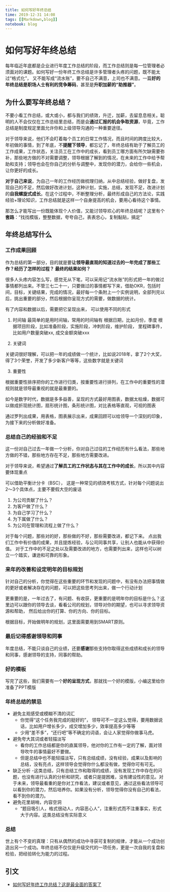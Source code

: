 ```yaml
---
title: 如何写好年终总结
time: 2019-12-31 14:08
tags: [[Markdown,blog]]
notebook: blog
---
```


# 如何写好年终总结

每年临近年底都是企业进行年度工作总结的阶段，而工作总结则是每一位管理者必须面对的课题。如何写好一份年终工作总结是许多管理者头疼的问题，既不能太过“格式化”， 又不能写成“流水账”，要不自己不满意，上司也不满意。一篇**好的年终总结是职场人士有利的竞争筹码**，甚至是**升职加薪的“助推器”**。

## 为什么要写年终总结？

不要小看工作总结，或大或小，都与我们的绩效，升迁，加薪，去留息息相关。聪明的人不会仅仅在工作总结里总结，而是会**通过汇报的机会争取资源**，毕竟，工作总结是制度规定里面允许你和上级领导沟通的一种重要途径。

对于领导来说，他们不会盯着每个员工的日常工作情况，而且时间的跨度比较大，年初做的事情，到了年底，不**提醒下领导**，都忘记了，年终总结有助于了解员工的工作成果，工作状态，关注员工在工作中的成长，看到员工哪方面有所欠缺需要弥补，那些地方做的不对需要调整，领导根据了解到的情况，在未来的工作中给予帮助和支持；领导也会在你自己的分析与调整中，发现你的潜力，会给你一些机会，让你更好的成长。

**对于自己来说**，为自己一年的工作经历做梳理归纳，从中总结经验，做好复盘，发现自己的不足，然后做好改进计划，这种计划，实施，总结，发现不足，改进计划的**自我螺旋式成长**。在这个过程中，不断整理分析，最终形成自己的方法论，实践经验+理论知识，工作总结就是这样一个自身提高的机会，要用心看待这个事情。

那怎么才能写出一份既能体现个人价值，又能讨领导欢心的年终总结呢？这里有个**套路**：“找找模版，整整数据，夸夸自己，表表忠心，复制黏贴，搞定”

## 年终总结写什么

### 工作成果回顾

作为总结的第一部分，目的就是要**让领导最直观的知道过去的一年完成了那些工作？经历了怎样的过程？ 最终的结果如何？**

很多人头疼内容怎么写，感觉无从下笔，可以采用记“流水账”的形式把一年的做过事情都列出来。不管三七二十一，只要做过的事情都写下来，借助OKR，包括时间，目标，关键结果，完成的情况，最好每一个条附上一个实例说明，全部列完以后，挑出重要的部分，然后根据你呈现方式的需要，做数据的统计。

有了内容和数据以后，需要把它呈现出来， 可以使用不同的形式

1. 时间轴
最简单的是用时间轴，常用的时间轴有
根据日期，比如月份，季度
根据项目阶段，比如准备阶段，实施阶段，冲刺阶段，维护阶段，
里程碑事件，比如用户数量突破xx, 成交金额突破xxx

2. 关键词

关键词很好理解，可以把一年的成绩做一个统计，比如说2018年，拿了2个大奖，得了3个荣誉，开发了多少新客户等等，这些数字就是关键词

3. 重要性

根据重要性排序把你的工作进行归类，按重要性进行排列，在工作中的重要性的潜规则就是领导最重视的就是最重要的。

如今是数字时代，数据是多多益善，呈现的方式最好用图表，数据太枯燥，数据可以做成折现统计图，扇形统计图，条形统计图，对比表格等直观，可视的图表

通过罗列出成果，用表格，图表展示出来，成果回顾可以给领导一个深刻的印象，为接下来的分析做好准备。

### 总结自己的经验和不足

这一份对自己过去一年做一个分析，你对自己过往的工作经历有什么看法，那些地方做的不错，那些地方存在不足，那些地方需要改进。

对于领导来说，希望通过**了解员工的工作状态与其在工作中的成长**，所以其中内容要体现重点

可以借助平衡计分卡（BSC）， 这是一种常见的绩效考核方式，针对每个问题说出2～3个具体点，主要不要假大空的废话
1. 为公司贡献了什么？
2. 为客户做了什么？
3. 为自己学习了什么？
4. 为下属做了什么？
5. 为公司在管理和流程上做了什么？

对于每个问题，那些对的好，那些做的不好，那些需要改进，都记下来。
点出我们工作中有价值的成果，并且提炼经验，与公司同事共享，让别人也能从中获得价值。
对于工作中的不足之处以及需要改进的地方，也需要列出来，这样也可以树立一个踏实，谦逊和可靠的形象。

### 来年的改善和设定明年的目标规划

针对自己的分析，你觉得在这些重要的环节和发现的问题中，有没有办法把事情做的更好或者解决存在的问题，可以把这些思考列出来，做一个行动计划

更重要的是，一年过去了，有问题、有收获，更重要的是明年你的目标是什么？这里边可以跟你的领导去谈，看看公司的规划，领导对你的期望，也可以寻求领导资源和帮助， 然后给出你的打算、你的方向、你的目标。

根据目标，开始做明年的规划，这里面需要用到SMART原则。

### 最后记得感谢领导和同事

年度总结，不能只谈自己的业绩，还要**感谢**那些支持你取得这些成绩和成长的领导和同事，感谢领导的支持，同事的帮助。

### 好的模板

写完了这些，我们需要有一个**好的呈现方式**，那就找一个好的模版，小编这里给你准备了PPT模版

### 年终总结的禁忌

- 避免主观感受或模糊不清的词汇
    - 你觉得“这个任务我完成的挺好的”， 领导可不一定这么觉得，要用数据说话，比如用户增长多少，成交增加多少，效率提高多少等等
    - 少用“差不多”，“还行吧”等不确定的词语，会让人家觉得你做事马虎。
- 避免夸大其词或者轻描淡写
    - 看你的工作总结都是你的直属领导，他对你的工作有一定的了解，面对领导吹牛的事情最好不要做。
    - 但是总结中也不能轻描淡写，只有总结成绩，没有经验，成果以及影响的总结，没有亮点，这样领导会觉得你什么都没有做，觉得你可有可无。
- 缺乏分析
    -这类总结，只有总结工作和取得的成绩，没有发现工作中存在的问题，也没有进行认真的分析和研究，或者只是提困难，没有建设性的意见。对于未来，领导最看重的是你对工作看法，建议或者意见，通过这些看法领导可以看到你的潜力，然后培养你。如果没有分析，领导觉得你没有自己的看法，看不到你的潜力。
- 避免花里胡哨，内容空洞
    - “题目吸引人，格式很动人，内容恶心人”，注重形式而不注重事实，形式大于内容。这类总结没有实际意义

### 总结

世上有个不变的真理：只有从偶然的成功中寻获可复制的规律，才能从一个成功创造出另一个成功。年终总结不仅仅是升级交代的一项任务，更是一次自我的复盘和检验，把经验转化为能力的过程。

## 引文

- [如何写好年终工作总结？这是最全面的答案了 ](http://www.sohu.com/a/288014197_100091630)

